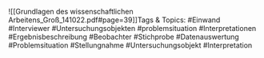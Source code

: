 
![[Grundlagen des wissenschaftlichen Arbeitens_Groß_141022.pdf#page=39]]Tags & Topics:
   #Einwand
   #Interviewer
   #Untersuchungsobjekten
   #problemsituation
   #Interpretationen
   #Ergebnisbeschreibung
   #Beobachter
   #Stichprobe
   #Datenauswertung
   #Problemsituation
   #Stellungnahme
   #Untersuchungsobjekt
   #Interpretation